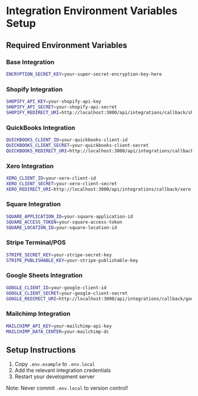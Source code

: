 # Integration Environment Variables Setup

## Required Environment Variables

### Base Integration
```bash
ENCRYPTION_SECRET_KEY=your-super-secret-encryption-key-here
```

### Shopify Integration
```bash
SHOPIFY_API_KEY=your-shopify-api-key
SHOPIFY_API_SECRET=your-shopify-api-secret
SHOPIFY_REDIRECT_URI=http://localhost:3000/api/integrations/callback/shopify
```

### QuickBooks Integration
```bash
QUICKBOOKS_CLIENT_ID=your-quickbooks-client-id
QUICKBOOKS_CLIENT_SECRET=your-quickbooks-client-secret
QUICKBOOKS_REDIRECT_URI=http://localhost:3000/api/integrations/callback/quickbooks
```

### Xero Integration
```bash
XERO_CLIENT_ID=your-xero-client-id
XERO_CLIENT_SECRET=your-xero-client-secret
XERO_REDIRECT_URI=http://localhost:3000/api/integrations/callback/xero
```

### Square Integration
```bash
SQUARE_APPLICATION_ID=your-square-application-id
SQUARE_ACCESS_TOKEN=your-square-access-token
SQUARE_LOCATION_ID=your-square-location-id
```

### Stripe Terminal/POS
```bash
STRIPE_SECRET_KEY=your-stripe-secret-key
STRIPE_PUBLISHABLE_KEY=your-stripe-publishable-key
```

### Google Sheets Integration
```bash
GOOGLE_CLIENT_ID=your-google-client-id
GOOGLE_CLIENT_SECRET=your-google-client-secret
GOOGLE_REDIRECT_URI=http://localhost:3000/api/integrations/callback/google
```

### Mailchimp Integration
```bash
MAILCHIMP_API_KEY=your-mailchimp-api-key
MAILCHIMP_DATA_CENTER=your-mailchimp-dc
```

## Setup Instructions

1. Copy `.env.example` to `.env.local`
2. Add the relevant integration credentials
3. Restart your development server

Note: Never commit `.env.local` to version control!
